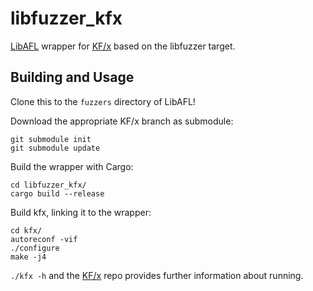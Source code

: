 libfuzzer\_kfx
==============

[LibAFL](https://github.com/AFLplusplus/LibAFL) wrapper for [KF/x](https://github.com/intel/kernel-fuzzer-for-xen-project) based on the libfuzzer target.

Building and Usage
------------------

Clone this to the `fuzzers` directory of LibAFL!

Download the appropriate KF/x branch as submodule:

```
git submodule init
git submodule update
```

Build the wrapper with Cargo: 

```
cd libfuzzer_kfx/
cargo build --release
```

Build kfx, linking it to the wrapper: 

```
cd kfx/
autoreconf -vif
./configure
make -j4
```

`./kfx -h` and the [KF/x](https://github.com/intel/kernel-fuzzer-for-xen-project) repo provides further information about running.

